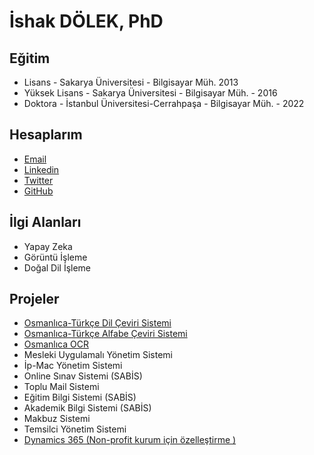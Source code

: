 <h1>İshak DÖLEK, PhD </h1>

<h2>Eğitim</h2>
<ul>
  <li> Lisans - Sakarya Üniversitesi - Bilgisayar Müh.  2013 </li>
  <li> Yüksek Lisans - Sakarya Üniversitesi - Bilgisayar Müh.  - 2016 </li>
   <li> Doktora - İstanbul Üniversitesi-Cerrahpaşa - Bilgisayar Müh.  - 2022 </li>
</ul>

<h2> Hesaplarım </h2>
<ul>
   <li> <a href ="mailto:ishakdolek54@gmail.com"> Email  </a> </li>
  <li> <a href ="https://www.linkedin.com/in/ishak-dölek/"> Linkedin  </a> </li>
  <li> <a href ="https://twitter.com/ishakdolek"> Twitter  </a> </li>
  <li> <a href ="https://github.com/ishakdolek"> GitHub  </a> </li>
</ul>


<h2>İlgi Alanları </h2>
<ul>
  <li> Yapay Zeka </li>
  <li> Görüntü İşleme </li>
   <li> Doğal Dil İşleme </li>
</ul>
<h2> Projeler </h2>
<ul>
  <li><a href="https://www.osmanlica.com/tr/dilceviri/translate"> Osmanlıca-Türkçe Dil Çeviri Sistemi </a> </li>
  <li><a href="https://www.osmanlica.com/tr/osmanlica-ceviri-yap"> Osmanlıca-Türkçe Alfabe Çeviri Sistemi  </a></li>
  <li><a href="https://www.osmanlica.com"> Osmanlıca OCR  </a></li>
  <li>Mesleki Uygulamalı Yönetim Sistemi </li>
  <li>İp-Mac Yönetim Sistemi</li>
  <li>Online Sınav Sistemi (SABİS)</li>
  <li>Toplu Mail Sistemi</li>
  <li>Eğitim Bilgi Sistemi (SABİS)</li>
  <li>Akademik Bilgi Sistemi (SABİS)</li>
  <li>Makbuz Sistemi</li>
  <li>Temsilci Yönetim Sistemi</li>
  <li><a href="https://dynamics.microsoft.com/tr-tr/">Dynamics 365 (Non-profit kurum için özelleştirme ) </a></li>
</ul>
